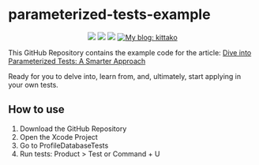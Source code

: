 # parameterized-tests-example

<p align="center">
  <img src="https://img.shields.io/badge/Project-Example-lightgrey" />
  <img src="https://img.shields.io/badge/Testing_Technique-Parameterized Tests-orange" />
  <img src="https://img.shields.io/badge/Swift-5.0-red" />

  <a href="https://kittako.hashnode.dev">
    <img src="https://img.shields.io/badge/My_Blog-kittako-blue" alt="My blog: kittako" />
  </a>
</p>

This GitHub Repository contains the example code for the article: [Dive into Parameterized Tests: A Smarter Approach](https://kittako.hashnode.dev/dive-into-parameterized-tests-a-smarter-approach)

Ready for you to delve into, learn from, and, ultimately, start applying in your own tests.

## How to use
1. Download the GitHub Repository
2. Open the Xcode Project 
3. Go to ProfileDatabaseTests
4. Run tests: Product > Test or Command + U
